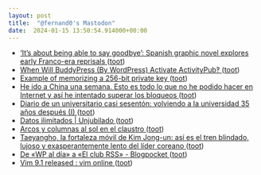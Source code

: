 ```yaml
---
layout: post
title:  "@fernand0's Mastodon"
date:  2024-01-15 13:50:54.914000+00:00
---
```

*  [‘It’s about being able to say goodbye’: Spanish graphic novel explores early Franco-era reprisals ](https://www.theguardian.com/world/2024/jan/08/spanish-graphic-novel-explores-early-franco-ero-mass-burials-abyss-of-forgettin) ([toot](https://mastodon.social/@fernand0/111760287655920051))
*  [When Will BuddyPress (By WordPress) Activate ActivityPub‽ ](https://darnell.day/when-will-buddypress-by-wordpress-activate-activitypu) ([toot](https://mastodon.social/@fernand0/111760130162104179))
*  [Example of memorizing a 256-bit private key ](https://www.johndcook.com/blog/2023/12/28/memorizing-a-key) ([toot](https://mastodon.social/@fernand0/111760053593057822))
*  [He ido a China una semana. Esto es todo lo que no he podido hacer en Internet y así he intentado superar los bloqueos ](https://www.genbeta.com/a-fondo/he-ido-a-china-semana-esto-todo-que-no-he-podido-hacer-internet-asi-he-intentado-superar-bloqueo) ([toot](https://mastodon.social/@fernand0/111759905275608858))
*  [Diario de un universitario casi sesentón: volviendo a la universidad 35 años después (I)  ](https://changlonet.com/blog/diario-de-un-universitario-casi-sesenton-volviendo-a-la-universidad-35-anos-despues-i/) ([toot](https://mastodon.social/@fernand0/111759815398519751))
*  [
Datos ilimitados \| Unjubilado	 ](https://www.unjubilado.info/datos-ilimitados) ([toot](https://mastodon.social/@fernand0/111759718370943247))
*  [Arcos y columnas al sol en el claustro ](https://www.flickr.com/photos/fernand0/53457114361) ([toot](https://mastodon.social/@fernand0/111759655458515985))
*  [Taeyangho, la fortaleza móvil de Kim Jong-un: así es el tren blindado, lujoso y exasperantemente lento del líder coreano ](https://www.xataka.com/transporte/taeyangho-fortaleza-movil-kim-jong-asi-tren-blindado-lujoso-exasperantemente-lento-lider-corean) ([toot](https://mastodon.social/@fernand0/111759572324588259))
*  [De «WP al día» a «El club RSS» - Blogpocket ](https://www.blogpocket.com/rss-club/de-wp-al-dia-a-el-club-rss) ([toot](https://mastodon.social/@fernand0/111759571371438891))
*  [Vim 9.1 released : vim online ](https://www.vim.org/vim-9.1-released.ph) ([toot](https://mastodon.social/@fernand0/111759344526319912))
